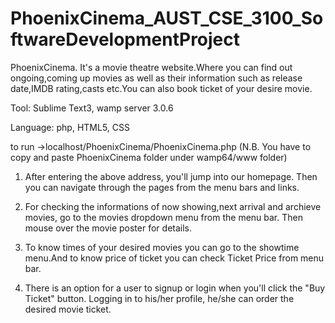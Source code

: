 # PhoenixCinema_AUST_CSE_3100_SoftwareDevelopmentProject

PhoenixCinema. It's a movie theatre website.Where you can find out ongoing,coming up movies as well as 
their information such as release date,IMDB rating,casts etc.You can also book ticket of your desire movie.

Tool: Sublime Text3, wamp server 3.0.6

Language: php, HTML5, CSS

to run ->localhost/PhoenixCinema/PhoenixCinema.php (N.B. You have to copy and paste PhoenixCinema folder under wamp64/www folder)

1. After entering the above address, you'll jump into our homepage. Then you can navigate through the pages from the menu bars and links.

2. For checking the informations of now showing,next arrival and archieve  movies, go to the movies dropdown menu from the menu bar.
Then mouse over the movie poster for details.

3. To know times of your desired movies you can go to the showtime menu.And to know price of ticket you can check Ticket Price from menu bar.

4. There is an option for a user to signup or login when you'll click the "Buy Ticket" button. Logging in to his/her profile, 
he/she can order the desired movie ticket. 
